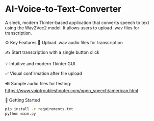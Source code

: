 # AI-Voice-to-Text-Converter

A sleek, modern Tkinter-based application that converts speech to text using the Wav2Vec2 model. It allows users to upload .wav files for transcription.

⚙️ Key Features
📁 Upload .wav audio files for transcription

✍️ Start transcription with a single button click

💡 Intuitive and modern Tkinter GUI

✅ Visual confirmation after file upload

🔊 Sample audio files for testing:
https://www.voiptroubleshooter.com/open_speech/american.html

🚀 Getting Started

```bash
pip install -r requirements.txt
python main.py
